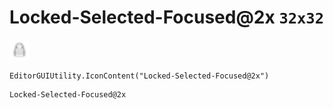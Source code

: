 # Locked-Selected-Focused@2x `32x32`
<img src="/img/Locked-Selected-Focused.png" width=32 height=32>

``` CSharp
EditorGUIUtility.IconContent("Locked-Selected-Focused@2x")
```
```
Locked-Selected-Focused@2x
```
